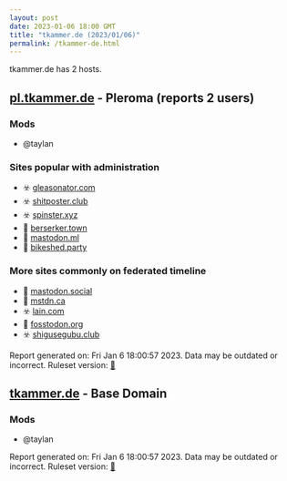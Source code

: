 ```yaml
---
layout: post
date: 2023-01-06 18:00 GMT
title: "tkammer.de (2023/01/06)"
permalink: /tkammer-de.html
---
```


tkammer.de has 2 hosts.

## [pl.tkammer.de](https://pl.tkammer.de) - Pleroma (reports 2 users)

### Mods
 * @taylan

### Sites popular with administration

* ☣️ [gleasonator.com](/gleasonator-com.html)
* ☣️ [shitposter.club](/shitposter-club.html)
* ☣️ [spinster.xyz](/spinster-xyz.html)
* 🚫 [berserker.town](/berserker-town.html)
* 🚫 [mastodon.ml](/mastodon-ml.html)
* 🚫 [bikeshed.party](/bikeshed-party.html)

### More sites commonly on federated timeline

* 🐘 [mastodon.social](/mastodon-social.html)
* 🐘 [mstdn.ca](/mstdn-ca.html)
* ☣️ [lain.com](/lain-com.html)
* 🐘 [fosstodon.org](/fosstodon-org.html)
* ☣️ [shigusegubu.club](/shigusegubu-club.html)

Report generated on: Fri Jan  6 18:00:57 2023. Data may be outdated or incorrect.
Ruleset version: [🏀](/version-basketball)

## [tkammer.de](https://tkammer.de) - Base Domain

### Mods
 * @taylan

Report generated on: Fri Jan  6 18:00:57 2023. Data may be outdated or incorrect.
Ruleset version: [🏀](/version-basketball)
